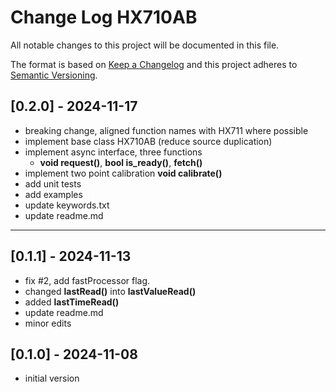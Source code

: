 # Change Log HX710AB

All notable changes to this project will be documented in this file.

The format is based on [Keep a Changelog](http://keepachangelog.com/)
and this project adheres to [Semantic Versioning](http://semver.org/).


## [0.2.0] - 2024-11-17
- breaking change, aligned function names with HX711 where possible 
- implement base class HX710AB (reduce source duplication)
- implement async interface, three functions
  - **void request()**, **bool is_ready()**, **fetch()**
- implement two point calibration **void calibrate()**
- add unit tests
- add examples
- update keywords.txt
- update readme.md

----

## [0.1.1] - 2024-11-13
- fix #2, add fastProcessor flag.
- changed **lastRead()** into **lastValueRead()**
- added **lastTimeRead()**
- update readme.md
- minor edits

## [0.1.0] - 2024-11-08
- initial version

